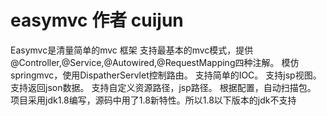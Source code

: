 # easymvc 作者 cuijun
Easymvc是清量简单的mvc 框架
支持最基本的mvc模式，提供@Controller,@Service,@Autowired,@RequestMapping四种注解。
模仿springmvc，使用DispatherServlet控制路由。
支持简单的IOC。
支持jsp视图。
支持返回json数据。
支持自定义资源路径，jsp路径。
根据配置，自动扫描包。
项目采用jdk1.8编写，源码中用了1.8新特性。所以1.8以下版本的jdk不支持
